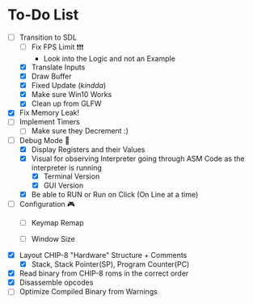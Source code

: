 # To-Do List

- [ ] Transition to SDL
  - [ ] Fix FPS Limit ❗❗❗
    - Look into the Logic and not an Example
  - [x] Translate Inputs
  - [x] Draw Buffer
  - [x] Fixed Update (*kindda*)
  - [x] Make sure Win10 Works
  - [x] Clean up from GLFW
- [x] Fix Memory Leak!
- [ ] Implement Timers
  - [ ] Make sure they Decrement :)
- [ ] Debug Mode 👾
  - [x] Display Registers and their Values
  - [x] Visual for observing Interpreter going through ASM Code as the interpreter is running
    - [x] Terminal Version
    - [x] GUI Version
  - [x] Be able to RUN or Run on Click (On Line at a time)
- [ ] Configuration 🎮
  - [ ] Keymap Remap
  - [ ] Window Size


- [x] Layout CHIP-8 "Hardware" Structure + Comments
  - [x] Stack, Stack Pointer(SP), Program Counter(PC) 
- [x] Read binary from CHIP-8 roms in the correct order
- [x] Disassemble opcodes
- [ ] Optimize Compiled Binary from Warnings
